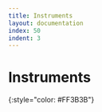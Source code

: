 ```yaml
---
title: Instruments
layout: documentation
index: 50
indent: 3
---
```


Instruments
===========
{:style="color: #FF3B3B"}

